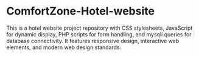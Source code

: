 # ComfortZone-Hotel-website
This is a hotel website project repository with CSS stylesheets, JavaScript for dynamic display, PHP scripts for form handling, and mysqli queries for database connectivity. It features responsive design, interactive web elements, and modern web design standards.
